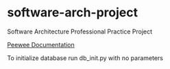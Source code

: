 # software-arch-project
Software Architecture Professional Practice Project

[Peewee Documentation](http://docs.peewee-orm.com/en/latest/)

To initialize database run db_init.py with no parameters
